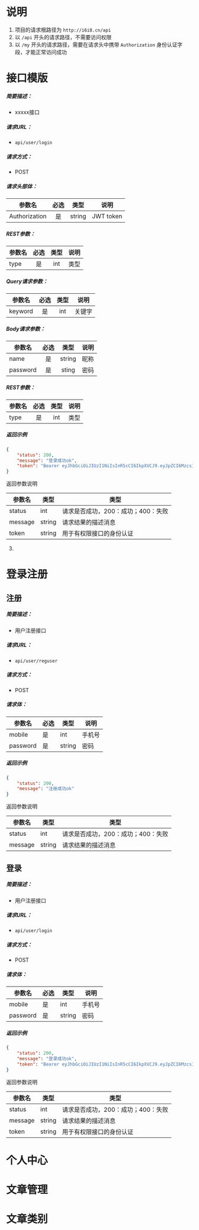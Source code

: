 # 说明



1. 项目的请求根路径为 `http://i6i8.cn/api`
2. 以 `/api` 开头的请求路径，不需要访问权限
3. 以 `/my` 开头的请求路径，需要在请求头中携带 `Authorization` 身份认证字段，才能正常访问成功

# 接口模版

##### 简要描述：

- xxxxx接口

##### 请求URL：

- ```
  api/user/login
  ```

##### 请求方式：

- POST

##### 请求头部体：

|    参数名     | 必选 |  类型  |   说明    |
| :-----------: | :--: | :----: | :-------: |
| Authorization |  是  | string | JWT token |

##### REST参数：

| 参数名 | 必选 | 类型 | 说明 |
| ------ | :--: | :--: | :--: |
| type   |  是  | int  | 类型 |

##### Query请求参数：

| 参数名  | 必选 | 类型 |  说明  |
| ------- | :--: | :--: | :----: |
| keyword |  是  | int  | 关键字 |

##### Body请求参数：

| 参数名   | 必选 |  类型  | 说明 |
| -------- | :--: | :----: | :--: |
| name     |  是  | string | 昵称 |
| password |  是  | sting  | 密码 |

##### REST参数：

| 参数名 | 必选 | 类型 | 说明 |
| ------ | :--: | :--: | :--: |
| type   |  是  | int  | 类型 |

##### 返回示例

```json
{
    "status": 200,
    "message": "登录成功ok",
    "token": "Bearer eyJhbGciOiJIUzI1NiIsInR5cCI6IkpXVCJ9.eyJpZCI6MzcsIm5hbWUiOm51bGwsImVtYWlsIjpudWxsLCJtb2JpbGUiOjE4Njg0ODY4MTExLCJwYXNzd29yZCI6IiIsInBheXBhc3N3b3JkIjpudWxsLCJzdHV0YXMiOjAsInRva2VuIjpudWxsLCJpYXQiOjE2NDEyOTU3NzksImV4cCI6MTY0MTMzMTc3OX0.ZNguIhr_C2fnQJifa6t7MZjTqURFjpNdSU8siVzfhHk"
}
```

返回参数说明

| 参数名  | 类型   | 类型                               |
| ------- | ------ | ---------------------------------- |
| status  | int    | 请求是否成功，200：成功；400：失败 |
| message | string | 请求结果的描述消息                 |
| token   | string | 用于有权限接口的身份认证           |

3. 

# 登录注册

## 注册

##### 简要描述：

- 用户注册接口

##### 请求URL：

- ```
  api/user/reguser
  ```

##### 请求方式：

- POST

##### 请求体：

| 参数名   | 必选 | 类型   | 说明   |
| -------- | ---- | ------ | ------ |
| mobile   | 是   | int    | 手机号 |
| password | 是   | string | 密码   |

##### 返回示例

```json
{
    "status": 200,
    "message": "注册成功ok"
}
```

返回参数说明

| 参数名  | 类型   | 类型                               |
| ------- | ------ | ---------------------------------- |
| status  | int    | 请求是否成功，200：成功；400：失败 |
| message | string | 请求结果的描述消息                 |



## 登录

##### 简要描述：

- 用户注册接口

##### 请求URL：

- ```
  api/user/login
  ```

##### 请求方式：

- POST

##### 请求体：

| 参数名   | 必选 | 类型   | 说明   |
| -------- | ---- | ------ | ------ |
| mobile   | 是   | int    | 手机号 |
| password | 是   | string | 密码   |

##### 返回示例

```json
{
    "status": 200,
    "message": "登录成功ok",
    "token": "Bearer eyJhbGciOiJIUzI1NiIsInR5cCI6IkpXVCJ9.eyJpZCI6MzcsIm5hbWUiOm51bGwsImVtYWlsIjpudWxsLCJtb2JpbGUiOjE4Njg0ODY4MTExLCJwYXNzd29yZCI6IiIsInBheXBhc3N3b3JkIjpudWxsLCJzdHV0YXMiOjAsInRva2VuIjpudWxsLCJpYXQiOjE2NDEyOTU3NzksImV4cCI6MTY0MTMzMTc3OX0.ZNguIhr_C2fnQJifa6t7MZjTqURFjpNdSU8siVzfhHk"
}
```

返回参数说明

| 参数名  | 类型   | 类型                               |
| ------- | ------ | ---------------------------------- |
| status  | int    | 请求是否成功，200：成功；400：失败 |
| message | string | 请求结果的描述消息                 |
| token   | string | 用于有权限接口的身份认证           |



# 个人中心

# 文章管理

# 文章类别
